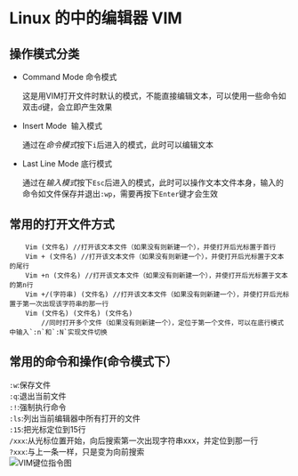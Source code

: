 # Linux 的中的编辑器 VIM
## 操作模式分类
* Command Mode 命令模式

	这是用VIM打开文件时默认的模式，不能直接编辑文本，可以使用一些命令如双击`d`键，会立即产生效果
* Insert Mode  输入模式

	通过在*命令模式*按下`i`后进入的模式，此时可以编辑文本
* Last Line Mode 底行模式          

	通过在*输入模式*按下`Esc`后进入的模式，此时可以操作文本文件本身，输入的命令如文件保存并退出`:wp`，需要再按下`Enter`键才会生效
## 常用的打开文件方式

		Vim (文件名) //打开该文本文件（如果没有则新建一个），并使打开后光标置于首行
		Vim + (文件名) //打开该文本文件（如果没有则新建一个），并使打开后光标置于文本的尾行
		Vim +n (文件名) //打开该文本文件（如果没有则新建一个），并使打开后光标置于文本的第n行
		Vim +/(字符串) (文件名) //打开该文本文件（如果没有则新建一个），并使打开后光标置于第一次出现该字符串的那一行
		Vim (文件名) (文件名) (文件名) 
			//同时打开多个文件（如果没有则新建一个），定位于第一个文件，可以在底行模式中输入`:n`和`:N`实现文件切换			
## 常用的命令和操作(命令模式下）
`:w`:保存文件					
`:q`:退出当前文件										
`:!`:强制执行命令										
`:ls`:列出当前编辑器中所有打开的文件										
`:15`:把光标定位到15行										
`/xxx`:从光标位置开始，向后搜索第一次出现字符串xxx，并定位到那一行										
`?xxx`:与上一条一样，只是变为向前搜索														
![VIM键位指令图](https://github.com/TJHpby/hello-world/blob/master/1.4%20-%20VIM%E9%94%AE%E4%BD%8D%E6%8C%87%E4%BB%A4%E5%9B%BE.jpg)
